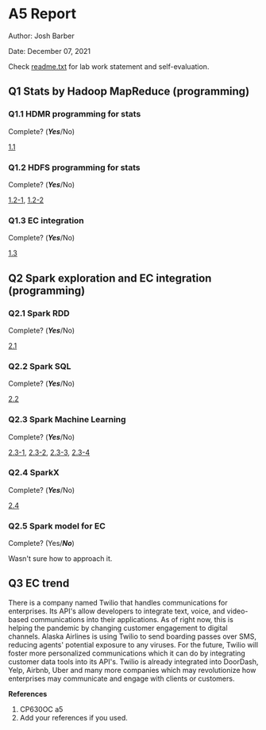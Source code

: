 # A5 Report

Author: Josh Barber

Date: December 07, 2021

Check [readme.txt](readme.txt) for lab work statement and self-evaluation.

## Q1 Stats by Hadoop MapReduce (programming)

### Q1.1 HDMR programming for stats


Complete? (***Yes***/No)



[1.1](images/1.1.png)



### Q1.2 HDFS programming for stats


Complete? (***Yes***/No)



[1.2-1](images/1.2-1.png),
[1.2-2](images/1.2-2.png)



### Q1.3 EC integration


Complete? (***Yes***/No)



[1.3](images/1.3.png)





## Q2 Spark exploration and EC integration (programming)

### Q2.1 Spark RDD


Complete? (***Yes***/No)



[2.1](images/2.1.png)



### Q2.2 Spark SQL


Complete? (***Yes***/No)



[2.2](images/2.2.png)



### Q2.3 Spark Machine Learning


Complete? (***Yes***/No)



[2.3-1](images/2.3-1.png),
[2.3-2](images/2.3-2.png),
[2.3-3](images/2.3-3.png),
[2.3-4](images/2.3-4.png)


### Q2.4 SparkX


Complete? (***Yes***/No)



[2.4](images/2.4.png)



### Q2.5 Spark model for EC


Complete? (Yes/***No***)


Wasn't sure how to approach it.



## Q3 EC trend

There is a company named Twilio that handles communications for enterprises. Its API's allow developers to integrate text, voice, and video-based communications into their applications. As of right now, this is helping the pandemic by changing customer engagement to digital channels. Alaska Airlines is using Twilio to send boarding passes over SMS, reducing agents' potential exposure to any viruses. For the future, Twilio will foster more personalized communications which it can do by integrating customer data tools into its API's. Twilio is already integrated into DoorDash, Yelp, Airbnb, Uber and many more companies which may revolutionize how enterprises may communicate and engage with clients or customers.

**References**

1. CP630OC a5
2. Add your references if you used.
